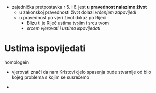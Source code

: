 - zajednička pretpostavka r 5. i 6. jest **u pravednost nalazimo život**
	- u zakonskoj pravednosti  život dolazi *vršenjem zapovijedi* <!-- razradi ovo po starom zavjetu-->
	- u pravednost po vjeri život dokaz po Riječi 
		- Blizu ti je Riječ ustima tvojim i srcu tvom
		- *srcem vjerovati i ustima ispovijedati*


# Ustima ispovijedati
homologein
<!-- 12 "Kad prijeđete  preko Jordana, neka ova plemena: Šimun, Levi, Juda, Jisakar,  Josip i Benjamin stanu na brdu Gerizimu da blagoslivljaju narod. 13 A ova neka stanu na brdu Ebalu da proklinju: Ruben, Gad,  Ašer, Zebulun, Dan i Naftali. 14 Neka onda Levijevci preuzmu  riječ i jakim glasom reknu svim Izraelcima: Deuteronomy 27:12-14 Croatian
- ispovijedati znači izreći, proglasiti Božju riječ kao zakon
- uskladiti se (svoje srce, razmišljanje i ispovijedanje) sa tajnama neba : o kojima Pavao govori tko će se na nebo popeti.... da tajnama onog što je Krist napravio na križu
- svesti nebo na zemlju Proglašavanjem tajni vjere kao zakon života
- **kršćanski materijalizam** vjeruje da je vidljivo superiornije od nevidljivog - on gleda u okolnosti i ono što ljudi kažu, Božja riječ nije za njega definitivna/ mjerodavna.... Kršćanski materijalist se se vodi vidljivim a ne riječju Božjom..   i zato nema nadnaravne rezultate
- vidi moju objavu na awsmbox ❗ ubaci
- by believing in Christ we are appropriating and making his deed ours
-->

- vjerovati znači da nam Kristovi djelo spasenja bude stvarnije od bilo kojeg problema s kojim se susrećemo


- 